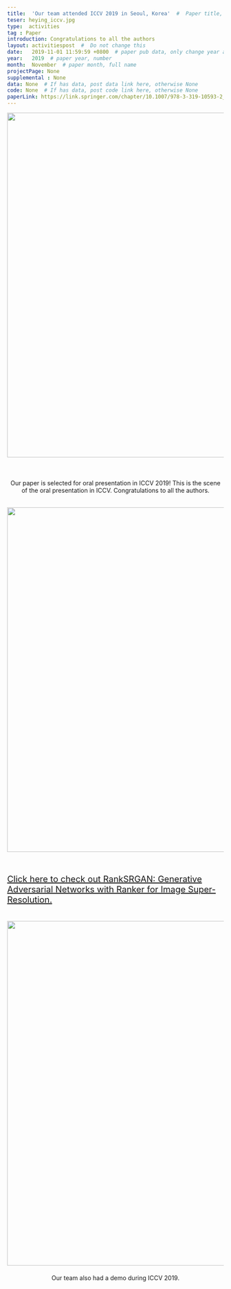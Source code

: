 ```yaml
---
title:  'Our team attended ICCV 2019 in Seoul, Korea'  #  Paper title, covered by ''
teser: heying_iccv.jpg
type:  activities
tag : Paper
introduction: Congratulations to all the authors
layout: activitiespost  #  Do not change this
date:   2019-11-01 11:59:59 +0800  # paper pub data, only change year and month according to this format
year:   2019  # paper year, number
month:  November  # paper month, full name
projectPage: None
supplemental : None
data: None  # If has data, post data link here, otherwise None
code: None  # If has data, post code link here, otherwise None
paperLink: https://link.springer.com/chapter/10.1007/978-3-319-10593-2_13  # post paper pdf link here
---
```


<center><img src="http://xpixel.group/images/activities/oral_iccv.jpg" width = "800" height = "auto"  /></center>

&nbsp;
&nbsp;
<center>
<p style="font-size:20px;width:100%;text-align:left" >

Our paper is selected for oral presentation in ICCV 2019! This is the scene of the oral presentation in ICCV. Congratulations to all the authors.

</p>
</center>
&nbsp;


<center><img src="http://xpixel.group/images/activities/poster_zhang.jpg" width = "800" height = "auto"  /></center>


&nbsp;
&nbsp;

<center>
<p style="font-size:20px;width:100%;text-align:left" >
<a href="http://xpixel.group/2019/10/29/RankSRGAN-Generative-Adversarial-Networks-with-Ranker-for-Image-Super-Resolution.html"><font class="text-primary">Click here to check out RankSRGAN: Generative Adversarial Networks with Ranker for Image Super-Resolution.</font></a>
</p>
</center>
&nbsp;


<center><img src="http://xpixel.group/images/activities/poster_feng.jpg" width = "800" height = "auto"  /></center>


<center>
<p style="font-size:20px;width:100%;text-align:left" >

Our team also had a demo during ICCV 2019.

</p>
</center>
&nbsp;



